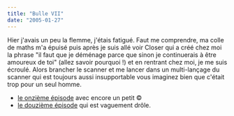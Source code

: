 ```yaml
---
title: "Bulle VII"
date: "2005-01-27"
---
```


Hier j'avais un peu la flemme, j'étais fatigué. Faut me comprendre, ma colle de maths m'a épuisé puis après je suis allé voir Closer qui a créé chez moi la phrase "il faut que je déménage parce que sinon je continuerais à être amoureux de toi" (allez savoir pourquoi !) et en rentrant chez moi, je me suis écroulé. Alors brancher le scanner et me lancer dans un multi-lançage du scanner qui est toujours aussi insupportable vous imaginez bien que c'était trop pour un seul homme.

- [le onzième épisode](/images/larcenet11.jpg) avec encore un petit ©
- [le douzième épisode](/images/larcenet12.jpg) qui est vaguement drôle.
